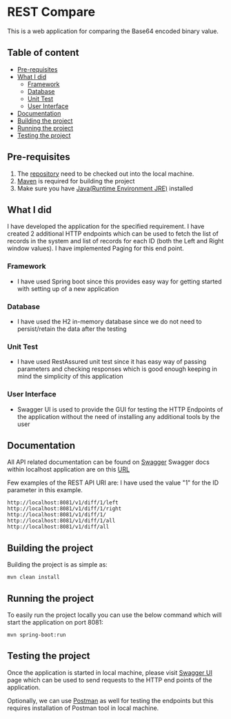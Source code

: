 REST Compare
======================
This is a web application for comparing the Base64 encoded binary value.

## Table of content

- [Pre-requisites](#pre-requisites)
- [What I did](#what-i-did)
    - [Framework](#framework)
    - [Database](#database)
    - [Unit Test](#unit-test)
	- [User Interface](#user-interface)
- [Documentation](#documentation)
- [Building the project](#building-the-project)
- [Running the project](#running-the-project)
- [Testing the project](#testing-the-project)
    

## Pre-requisites

1. The [repository](https://github.com/sasanksamudrala/RestCompare.git) need to be checked out into the local machine. 
2. [Maven](https://maven.apache.org/) is required for building the project
3. Make sure you have [Java(Runtime Environment JRE)](http://www.oracle.com/technetwork/java/javase/downloads/jre8-downloads-2133155.html) installed

## What I did
I have developed the application for the specified requirement.
I have created 2 additional HTTP endpoints which can be used to fetch the list of records in the system and list of records for each ID (both the Left and Right window values).
I have implemented Paging for this end point.

### Framework
* I have used Spring boot since this provides easy way for getting started with setting up of a new application

### Database
* I have used the H2 in-memory database since we do not need to persist/retain the data after the testing

### Unit Test
* I have used RestAssured unit test since it has easy way of passing parameters and checking responses which is good enough keeping in mind the simplicity of this application

### User Interface
* Swagger UI is used to provide the GUI for testing the HTTP Endpoints of the application without the need of installing any additional tools by the user


## Documentation
All API related documentation can be found on [Swagger](https://app.swaggerhub.com/apis/sasanksamudrala/RestComparison/v1)
Swagger docs within localhost application are on this [URL](http://localhost:8081/v2/api-docs)

Few examples of the REST API URI are:
I have used the value "1" for the ID parameter in this example.

    http://localhost:8081/v1/diff/1/left
    http://localhost:8081/v1/diff/1/right
    http://localhost:8081/v1/diff/1/
    http://localhost:8081/v1/diff/1/all
    http://localhost:8081/v1/diff/all

    
## Building the project
Building the project is as simple as:

    mvn clean install


## Running the project
To easily run the project locally you can use the below command which will start the application on port 8081:
    
    mvn spring-boot:run

## Testing the project
Once the application is started in local machine, please visit [Swagger UI](http://localhost:8081/swagger-ui.html) page which can be used to send requests to the HTTP end points of the application.

Optionally, we can use [Postman](https://www.getpostman.com/) as well for testing the endpoints but this requires installation of Postman tool in local machine.

